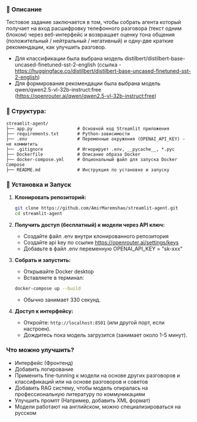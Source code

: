 ### 📝 Описание

Тестовое задание заключается в том, чтобы собрать агента который получает на вход расшифровку телефонного разговора (текст одним блоком) через веб-интерфейс и возвращает оценку тона общения (положительный / нейтральный / негативный) и одну-две краткие рекомендации, как улучшить разговор.
* Для классификации была выбрана модель distilbert/distilbert-base-uncased-finetuned-sst-2-english (ссылка - https://huggingface.co/distilbert/distilbert-base-uncased-finetuned-sst-2-english)
* Для формирования рекомендации была выбрана модель qwen/qwen2.5-vl-32b-instruct:free (https://openrouter.ai/qwen/qwen2.5-vl-32b-instruct:free)


### 🧱 Структура:
```
streamlit-agent/
├── app.py                 # Основной код Streamlit приложения
├── requirements.txt       # Python-зависимости
├── .env                   # Переменные окружения (OPENAI_API_KEY) - не коммитить
├── .gitignore             # Игнорирует .env, __pycache__, *.pyc
├── Dockerfile             # Описание образа Docker
├── docker-compose.yml     # Опциональный файл для запуска Docker Compose
├── README.md              # Инструкция по установке и запуску
```


### 🚀 Установка и Запуск

1.  **Клонировать репозиторий:**
    ```bash
    git clone https://github.com/AmirMaremshao/streamlit-agent.git
    cd streamlit-agent
    ```


2.  **Получить доступ (бесплатный) к модели через API ключ:**
    *   Создайте файл .env внутри клонированного репозитория
    *   Создайте api key по ссылке https://openrouter.ai/settings/keys
    *   Добавьте в файл .env переменную OPENAI_API_KEY = "sk-xxx"
  

3.  **Собрать и запустить:**
    * Открывайте Docker desktop
    * Вставляете в терминал:

    ```bash
    docker-compose up --build
    ```
    * Обычно занимает 330 секунд.

5.  **Доступ к интерфейсу:**
    *   Откройте: `http://localhost:8501` (или другой порт, если настроен).
    *   Дождитесь пока модель загрузится (занимает около 1-5 минут).
  

### Что можно улучшить?

* Интерфейс (Фронтенд)
* Добавить логирование
* Применить fine-tunning к модели на основе других разговоров и классификаций или на основе разговоров и советов
* Добавить RAG систему, чтобы модель опиралась на профессиональную литературу по коммуникациям
* Улучшить промпт (Например, добавить XML формат)
* Модели работают на английском, можно специализироваться на русском
